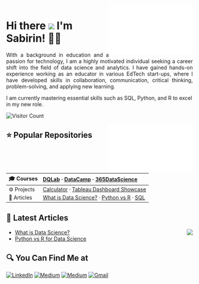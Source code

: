 <img align='right' src = "https://github.com/sabirinID/GitHub-Stats/blob/master/generated/overview.svg#gh-dark-mode-only" width="45%" align="right" alt="Sabirin's GitHub Stats">

# Hi there <img src="https://github.com/TheDudeThatCode/TheDudeThatCode/blob/master/Assets/Hi.gif" width="30px"> I'm Sabirin! 🧑🏻

<p align="justify">
  With a background in education and a passion for technology, I am a highly motivated individual seeking a career shift into the field of data science and analytics. I have gained hands-on experience working as an educator in various EdTech start-ups, where I have developed skills in collaboration, communication, critical thinking, problem-solving, and applying new learning.

I am currently mastering essential skills such as SQL, Python, and R to excel in my new role.
</p>

<!-- ## 👁‍🗨 Visitors Count -->

![Visitor Count](https://profile-counter.glitch.me/{sabirinID}/count.svg)

<img align='right' src = "https://github.com/sabirinID/GitHub-Stats/blob/master/generated/languages.svg#gh-dark-mode-only" width="45%" align="right" alt="Sabirin's Top Programming Languages">

 ## ⭐ Popular Repositories

| 🎓 Courses | [DQLab](https://github.com/sabirinID/DQLab) · [DataCamp](https://github.com/sabirinID/DataCamp) · [365DataScience](https://github.com/sabirinID/365DataScience) |
|:--------|:--------------------|
| ⚙ Projects | [Calculator](https://github.com/sabirinID/Calculator/) · [Tableau Dashboard Showcase](https://github.com/sabirinID/Tableau-Dashboard-Showcase/) | 
| 📝  Articles | [What is Data Science?](https://github.com/sabirinID/Data-Science/) · [Python vs R](https://github.com/sabirinID/Python-vs-R/) · [SQL](https://github.com/sabirinID/SQL/) | 

## 📃 Latest Articles

<img align='right' src="https://media0.giphy.com/media/f6hnhHkks8bk4jwjh3/giphy.gif" height="150px">

<!-- BLOG-POST-LIST:START -->
- [What is Data Science?](https://github.com/sabirinID/Data-Science/)
- [Python vs R for Data Science](https://github.com/sabirinID/Python-vs-R/)
<!-- BLOG-POST-LIST:END -->

## 🔍 You Can Find Me at

<p>
  <a href="https://www.linkedin.com/in/syahrildimassabirin/" target="_blank"><img alt="LinkedIn" src="https://img.shields.io/badge/linkedin-%230077B5.svg?&style=for-the-badge&logo=linkedin&logoColor=white" /></a>
  <a href="https://www.kaggle.com/sabirinID" target="_blank"><img alt="Medium" src="https://img.shields.io/badge/Kaggle-2C8EBB?&style=for-the-badge&logo=kaggle&logoColor=white" /></a>
  <a href="https://medium.com/@sabirinID" target="_blank"><img alt="Medium" src="https://img.shields.io/badge/medium-%2312100E.svg?&style=for-the-badge&logo=medium&logoColor=white" /></a>
  <a href="mailto:syahrildimassabirin@gmail.com" target="_blank"><img alt="Gmail" src="https://img.shields.io/badge/gmail-D14836?&style=for-the-badge&logo=gmail&logoColor=white"/></a>
<!--   <a href="https://www.facebook.com/sabirin.ID" target="_blank"><img alt="Facebook" src="https://img.shields.io/badge/facebook-%231877F2.svg?&style=for-the-badge&logo=facebook&logoColor=white" /></a>
  <a href="https://www.instagram.com/sabirin.ID" target="_blank"><img alt="Instagram" src="https://img.shields.io/badge/instagram-%23E4405F.svg?&style=for-the-badge&logo=instagram&logoColor=white" /></a>
  <a href="https://twitter.com/sabirinID" target="_blank"><img alt="Twitter" src="https://img.shields.io/badge/twitter-%231DA1F2.svg?&style=for-the-badge&logo=twitter&logoColor=white" /></a>
  <a href="https://wa.me/" target="_blank"><img alt="WhatsApp" src="https://img.shields.io/badge/WhatsApp-25D366?style=for-the-badge&logo=whatsapp&logoColor=white" /></a>   -->
</p>
